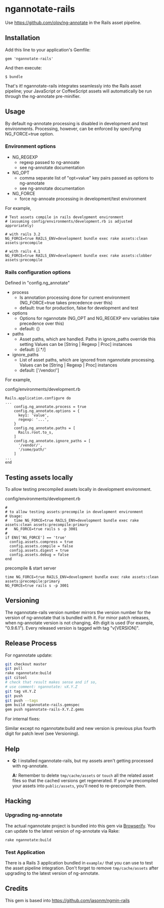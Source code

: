ngannotate-rails
===========

Use <https://github.com/olov/ng-annotate> in the Rails asset pipeline.

Installation
------------

Add this line to your application's Gemfile:

    gem 'ngannotate-rails'

And then execute:

    $ bundle

That's it! ngannotate-rails integrates seamlessly into the Rails asset pipeline; your JavaScript or CoffeeScript assets will automatically be run through the ng-annotate pre-minifier.

Usage
-----

By default ng-annotate processing is disabled in development and test environments. Processing, however, can be enforced by specifying NG_FORCE=true option.

### Environment options

- NG_REGEXP
  * regexp passed to ng-annoate
  * see ng-annotate documentation
- NG_OPT
  * comma separate list of "opt=value" key pairs passed as options to ng-annotate
  * see ng-annotate documentation
- NG_FORCE
  * force ng-annoate processing in development/test environment

For example,

    # Test assets compile in rails development environment
    # (assuming config/environments/development.rb is adjusted approriately)

    # with rails 3.2
    NG_FORCE=true RAILS_ENV=development bundle exec rake assets:clean assets:precompile

    # with rails 4.1
    NG_FORCE=true RAILS_ENV=development bundle exec rake assets:clobber assets:precompile


### Rails configuration options

Defined in "config.ng_annotate"

- process
  * Is annotation processing done for current environment (NG_FORCE=true takes precedence over this)
  * default: true for production, false for development and test
- options
  * Options for ngannotate (NG_OPT and NG_REGEXP env variables take precedence over this)
  * default: {}
- paths
  * Asset paths, which are handled. Paths in ignore_paths override this setting
    Values can be [String | Regexp | Proc] instances
  * default: [/.*/]
- ignore_paths
  * List of asset paths, which are ignored from ngannotate processing.
    Values can be [String | Regexp | Proc] instances
  * default: ['/vendor/']

For example,

config/environments/development.rb

    Rails.application.configure do
    ...
        config.ng_annotate.process = true
        config.ng_annotate.options = {
          key1: 'value',
          regexp: '...',
        }
        config.ng_annotate.paths = [
          Rails.root.to_s,
        ]
        config.ng_annotate.ignore_paths = [
          '/vendor/',
          '/some/path/'
        ]
    ...
    end


Testing assets locally
----------------------

To allow testing precompiled assets locally in development environment.

config/environments/development.rb

    #
    # to allow testing assets:precompile in development environment
    # Usage:
    #   time NG_FORCE=true RAILS_ENV=development bundle exec rake assets:clean assets:precompile:primary
    #   NG_FORCE=true rails s -p 3001
    #
    if ENV['NG_FORCE'] == 'true'
      config.assets.compress = true
      config.assets.compile = false
      config.assets.digest = true
      config.assets.debug = false
    end

precompile & start server

    time NG_FORCE=true RAILS_ENV=development bundle exec rake assets:clean assets:precompile:primary
    NG_FORCE=true rails s -p 3001


Versioning
----------

The ngannotate-rails version number mirrors the version number for the version of ng-annotate that is bundled with it.
For minor patch releases, when ng-annotate version is not changing, 4th digit is used (For example, "0.9.6.1").
Every released version is tagged with tag "v[VERSION]".

Release Process
---------------

For ngannotate update:

```bash
git checkout master
git pull
rake ngannotate:build
git citool
# check that result makes sense and if so,
# use comment: ngannotate: vX.Y.Z
git tag vX.Y.Z
git push
git push --tags
gem build ngannotate-rails.gemspec
gem push ngannotate-rails-X.Y.Z.gems
```

For internal fixes:

Similar except no ngannotate:build and new version is previous plus fourth digit for patch level (see Versioning).


Help
----

  * **Q**: I installed ngannotate-rails, but my assets aren't getting processed with ng-annotate.

    **A:** Remember to delete `tmp/cache/assets` or `touch` all the related asset files so that the cached versions get regenerated. If you've precompiled your assets into `public/assets`, you'll need to re-precompile them.

Hacking
-------

### Upgrading ng-annotate

The actual ngannotate project is bundled into this gem via [Browserify](https://github.com/substack/node-browserify). You can update to the latest version of ng-annotate via Rake:

    rake ngannotate:build

### Test Application

There is a Rails 3 application bundled in `example/` that you can use to test the asset pipeline integration. Don't forget to remove `tmp/cache/assets` after upgrading to the latest version of ng-annotate.

Credits
-------

This gem is based into https://github.com/jasonm/ngmin-rails
